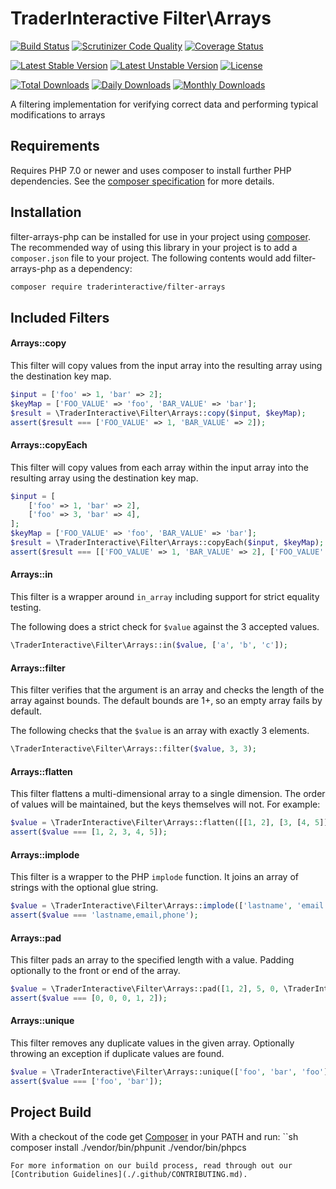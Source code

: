# TraderInteractive Filter\Arrays

[![Build Status](https://travis-ci.org/traderinteractive/filter-arrays-php.svg?branch=master)](https://travis-ci.org/traderinteractive/filter-arrays-php)
[![Scrutinizer Code Quality](https://scrutinizer-ci.com/g/traderinteractive/filter-arrays-php/badges/quality-score.png?b=master)](https://scrutinizer-ci.com/g/traderinteractive/filter-arrays-php/?branch=master)
[![Coverage Status](https://coveralls.io/repos/github/traderinteractive/filter-arrays-php/badge.svg?branch=master)](https://coveralls.io/github/traderinteractive/filter-arrays-php?branch=master)

[![Latest Stable Version](https://poser.pugx.org/traderinteractive/filter-arrays/v/stable)](https://packagist.org/packages/traderinteractive/filter-arrays)
[![Latest Unstable Version](https://poser.pugx.org/traderinteractive/filter-arrays/v/unstable)](https://packagist.org/packages/traderinteractive/filter-arrays)
[![License](https://poser.pugx.org/traderinteractive/filter-arrays/license)](https://packagist.org/packages/traderinteractive/filter-arrays)

[![Total Downloads](https://poser.pugx.org/traderinteractive/filter-arrays/downloads)](https://packagist.org/packages/traderinteractive/filter-arrays)
[![Daily Downloads](https://poser.pugx.org/traderinteractive/filter-arrays/d/daily)](https://packagist.org/packages/traderinteractive/filter-arrays)
[![Monthly Downloads](https://poser.pugx.org/traderinteractive/filter-arrays/d/monthly)](https://packagist.org/packages/traderinteractive/filter-arrays)

A filtering implementation for verifying correct data and performing typical modifications to arrays

## Requirements

Requires PHP 7.0 or newer and uses composer to install further PHP dependencies.  See the [composer specification](composer.json) for more details.

## Installation

filter-arrays-php can be installed for use in your project using [composer](http://getcomposer.org).
The recommended way of using this library in your project is to add a `composer.json` file to your project.  The following contents would add filter-arrays-php as a dependency:
```sh
composer require traderinteractive/filter-arrays
```

## Included Filters

#### Arrays::copy
This filter will copy values from the input array into the resulting array using the destination key map.
```php
$input = ['foo' => 1, 'bar' => 2];
$keyMap = ['FOO_VALUE' => 'foo', 'BAR_VALUE' => 'bar'];
$result = \TraderInteractive\Filter\Arrays::copy($input, $keyMap);
assert($result === ['FOO_VALUE' => 1, 'BAR_VALUE' => 2]);
```

#### Arrays::copyEach
This filter will copy values from each array within the input array into the resulting array using the destination key map.
```php
$input = [
    ['foo' => 1, 'bar' => 2],
    ['foo' => 3, 'bar' => 4],
];
$keyMap = ['FOO_VALUE' => 'foo', 'BAR_VALUE' => 'bar'];
$result = \TraderInteractive\Filter\Arrays::copyEach($input, $keyMap);
assert($result === [['FOO_VALUE' => 1, 'BAR_VALUE' => 2], ['FOO_VALUE' => 3, 'BAR_VALUE' => 4]]);
```
#### Arrays::in
This filter is a wrapper around `in_array` including support for strict equality testing.

The following does a strict check for `$value` against the 3 accepted values.
```php
\TraderInteractive\Filter\Arrays::in($value, ['a', 'b', 'c']);
```

#### Arrays::filter

This filter verifies that the argument is an array and checks the length of the array against bounds.  The
default bounds are 1+, so an empty array fails by default.

The following checks that the `$value` is an array with exactly 3 elements.
```php
\TraderInteractive\Filter\Arrays::filter($value, 3, 3);
```

#### Arrays::flatten

This filter flattens a multi-dimensional array to a single dimension.  The order of values will be
maintained, but the keys themselves will not.  For example:
```php
$value = \TraderInteractive\Filter\Arrays::flatten([[1, 2], [3, [4, 5]]]);
assert($value === [1, 2, 3, 4, 5]);
```

#### Arrays::implode

This filter is a wrapper to the PHP `implode` function. It joins an array of strings with the optional glue string. 
```php
$value = \TraderInteractive\Filter\Arrays::implode(['lastname', 'email', 'phone'], ',');
assert($value === 'lastname,email,phone');
```

#### Arrays::pad

This filter pads an array to the specified length with a value. Padding optionally to the front or end of the array.

```php
$value = \TraderInteractive\Filter\Arrays::pad([1, 2], 5, 0, \TraderInteractive\Filter\Arrays::ARRAY_PAD_FRONT);
assert($value === [0, 0, 0, 1, 2]);
```

#### Arrays::unique

This filter removes any duplicate values in the given array. Optionally throwing an exception if duplicate values are found.

```php
$value = \TraderInteractive\Filter\Arrays::unique(['foo', 'bar', 'foo']);
assert($value === ['foo', 'bar']);
```

## Project Build

With a checkout of the code get [Composer](http://getcomposer.org) in your PATH and run:
``sh
composer install
./vendor/bin/phpunit
./vendor/bin/phpcs
```
For more information on our build process, read through out our [Contribution Guidelines](./.github/CONTRIBUTING.md).
